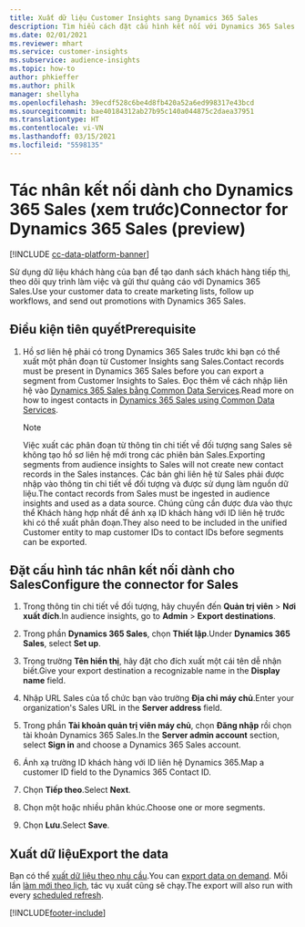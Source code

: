 ```yaml
---
title: Xuất dữ liệu Customer Insights sang Dynamics 365 Sales
description: Tìm hiểu cách đặt cấu hình kết nối với Dynamics 365 Sales.
ms.date: 02/01/2021
ms.reviewer: mhart
ms.service: customer-insights
ms.subservice: audience-insights
ms.topic: how-to
author: phkieffer
ms.author: philk
manager: shellyha
ms.openlocfilehash: 39ecdf528c6be4d8fb420a52a6ed998317e43bcd
ms.sourcegitcommit: bae40184312ab27b95c140a044875c2daea37951
ms.translationtype: HT
ms.contentlocale: vi-VN
ms.lasthandoff: 03/15/2021
ms.locfileid: "5598135"
---
```

# <a name="connector-for-dynamics-365-sales-preview"></a><span data-ttu-id="7ad9b-103">Tác nhân kết nối dành cho Dynamics 365 Sales (xem trước)</span><span class="sxs-lookup"><span data-stu-id="7ad9b-103">Connector for Dynamics 365 Sales (preview)</span></span>

[!INCLUDE [cc-data-platform-banner](../includes/cc-data-platform-banner.md)]

<span data-ttu-id="7ad9b-104">Sử dụng dữ liệu khách hàng của bạn để tạo danh sách khách hàng tiếp thị, theo dõi quy trình làm việc và gửi thư quảng cáo với Dynamics 365 Sales.</span><span class="sxs-lookup"><span data-stu-id="7ad9b-104">Use your customer data to create marketing lists, follow up workflows, and send out promotions with Dynamics 365 Sales.</span></span>

## <a name="prerequisite"></a><span data-ttu-id="7ad9b-105">Điều kiện tiên quyết</span><span class="sxs-lookup"><span data-stu-id="7ad9b-105">Prerequisite</span></span>

1. <span data-ttu-id="7ad9b-106">Hồ sơ liên hệ phải có trong Dynamics 365 Sales trước khi bạn có thể xuất một phân đoạn từ Customer Insights sang Sales.</span><span class="sxs-lookup"><span data-stu-id="7ad9b-106">Contact records must be present in Dynamics 365 Sales before you can export a segment from Customer Insights to Sales.</span></span> <span data-ttu-id="7ad9b-107">Đọc thêm về cách nhập liên hệ vào [Dynamics 365 Sales bằng Common Data Services](connect-power-query.md).</span><span class="sxs-lookup"><span data-stu-id="7ad9b-107">Read more on how to ingest contacts in [Dynamics 365 Sales using Common Data Services](connect-power-query.md).</span></span>

   > [!NOTE]
   > <span data-ttu-id="7ad9b-108">Việc xuất các phân đoạn từ thông tin chi tiết về đối tượng sang Sales sẽ không tạo hồ sơ liên hệ mới trong các phiên bản Sales.</span><span class="sxs-lookup"><span data-stu-id="7ad9b-108">Exporting segments from audience insights to Sales will not create new contact records in the Sales instances.</span></span> <span data-ttu-id="7ad9b-109">Các bản ghi liên hệ từ Sales phải được nhập vào thông tin chi tiết về đối tượng và được sử dụng làm nguồn dữ liệu.</span><span class="sxs-lookup"><span data-stu-id="7ad9b-109">The contact records from Sales must be ingested in audience insights and used as a data source.</span></span> <span data-ttu-id="7ad9b-110">Chúng cũng cần được đưa vào thực thể Khách hàng hợp nhất để ánh xạ ID khách hàng với ID liên hệ trước khi có thể xuất phân đoạn.</span><span class="sxs-lookup"><span data-stu-id="7ad9b-110">They also need to be included in the unified Customer entity to map customer IDs to contact IDs before segments can be exported.</span></span>

## <a name="configure-the-connector-for-sales"></a><span data-ttu-id="7ad9b-111">Đặt cấu hình tác nhân kết nối dành cho Sales</span><span class="sxs-lookup"><span data-stu-id="7ad9b-111">Configure the connector for Sales</span></span>

1. <span data-ttu-id="7ad9b-112">Trong thông tin chi tiết về đối tượng, hãy chuyển đến **Quản trị viên** > **Nơi xuất đích**.</span><span class="sxs-lookup"><span data-stu-id="7ad9b-112">In audience insights, go to **Admin** > **Export destinations**.</span></span>

1. <span data-ttu-id="7ad9b-113">Trong phần **Dynamics 365 Sales**, chọn **Thiết lập**.</span><span class="sxs-lookup"><span data-stu-id="7ad9b-113">Under **Dynamics 365 Sales**, select **Set up**.</span></span>

1. <span data-ttu-id="7ad9b-114">Trong trường **Tên hiển thị**, hãy đặt cho đích xuất một cái tên dễ nhận biết.</span><span class="sxs-lookup"><span data-stu-id="7ad9b-114">Give your export destination a recognizable name in the **Display name** field.</span></span>

1. <span data-ttu-id="7ad9b-115">Nhập URL Sales của tổ chức bạn vào trường **Địa chỉ máy chủ**.</span><span class="sxs-lookup"><span data-stu-id="7ad9b-115">Enter your organization's Sales URL in the **Server address** field.</span></span>

1. <span data-ttu-id="7ad9b-116">Trong phần **Tài khoản quản trị viên máy chủ**, chọn **Đăng nhập** rồi chọn tài khoản Dynamics 365 Sales.</span><span class="sxs-lookup"><span data-stu-id="7ad9b-116">In the **Server admin account** section, select **Sign in** and choose a Dynamics 365 Sales account.</span></span>

1. <span data-ttu-id="7ad9b-117">Ánh xạ trường ID khách hàng với ID liên hệ Dynamics 365.</span><span class="sxs-lookup"><span data-stu-id="7ad9b-117">Map a customer ID field to the Dynamics 365 Contact ID.</span></span>

1. <span data-ttu-id="7ad9b-118">Chọn **Tiếp theo**.</span><span class="sxs-lookup"><span data-stu-id="7ad9b-118">Select **Next**.</span></span>

1. <span data-ttu-id="7ad9b-119">Chọn một hoặc nhiều phân khúc.</span><span class="sxs-lookup"><span data-stu-id="7ad9b-119">Choose one or more segments.</span></span>

1. <span data-ttu-id="7ad9b-120">Chọn **Lưu**.</span><span class="sxs-lookup"><span data-stu-id="7ad9b-120">Select **Save**.</span></span>

## <a name="export-the-data"></a><span data-ttu-id="7ad9b-121">Xuất dữ liệu</span><span class="sxs-lookup"><span data-stu-id="7ad9b-121">Export the data</span></span>

<span data-ttu-id="7ad9b-122">Bạn có thể [xuất dữ liệu theo nhu cầu](export-destinations.md).</span><span class="sxs-lookup"><span data-stu-id="7ad9b-122">You can [export data on demand](export-destinations.md).</span></span> <span data-ttu-id="7ad9b-123">Mỗi lần [làm mới theo lịch](system.md#schedule-tab), tác vụ xuất cũng sẽ chạy.</span><span class="sxs-lookup"><span data-stu-id="7ad9b-123">The export will also run with every [scheduled refresh](system.md#schedule-tab).</span></span>


[!INCLUDE[footer-include](../includes/footer-banner.md)]